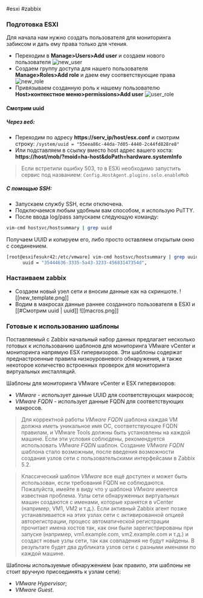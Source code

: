 #esxi #zabbix
### Подготовка ESXI
Для начала нам нужно создать пользователя для мониторинга забиксом и дать ему права только для чтения.
* Переходим в **Manage>Users>Add user** и создаем нового пользователя
![new_user](new_user.png)
* Создаем группу доступа для нашего пользователя **Manage>Roles>Add role** и даем ему соответствующие права
![new_role](new_role.png)
* Привязываем созданную роль к нашему пользователю **Host>контекстное меню>permissions>Add user**
![user_role](user_role.png)
#### Cмотрим uuid
##### Через веб:
* Переходим по адресу **https://serv_ip/host/esx.conf** и смотрим строку:
`/system/uuid = "55eea86c-44da-7d05-4440-2c44fd828re8"`
* Или подставляем в ссылку вместо host адрес вашего хоста:
**https://host/mob/?moid=ha-host&doPath=hardware.systemInfo**
> Если встретили ошибку 503, то в ESXi необходимо запустить сервис под названием: `Config.HostAgent.plugins.solo.enableMob`  

##### C помощью SSH:
* Запускаем службу SSH, если отключена.
* Подключаемся любым удобным вам способом, я использую PuTTY.
* После ввода log/pass запускаем следующую команду:
```bash
vim-cmd hostsvc/hostsummary | grep uuid
```
Получаем UUID и копируем его, либо просто оставляем открытым окно с соединением.
```bash
[root@esxifesukr42:/etc/vmware] vim-cmd hostsvc/hostsummary | grep uuid
      uuid = "35444636-3335-5a43-3233-45683147354d",
```
### Настаиваем zabbix 
* Создаем новый узел сети и вносим данные как на скриншоте. 
![[new_template.png]]
* Водим в макросах данные раннее созданного пользователя в ESXI и [[#Cмотрим uuid | uuid]]
![[macros.png]]
### Готовые к использованию шаблоны

Поставляемый с Zabbix начальный набор данных предлагает несколько готовых к использованию шаблонов для мониторинга VMware vCenter и мониторинга напрямую ESX гипервизоров. Эти шаблоны содержат преднастроенные правила низкоуровневого обнаружения, а также некоторое количество встроенных проверок для мониторинга виртуальных инсталляций.

Шаблоны для мониторинга VMware vCenter и ESX гипервизоров:

- _VMware_ - использует данные UUID для соответствующих макросов;
- _VMware FQDN_ - использует данные FQDN для соответствующих макросов.

> Для корректной работы _VMware FQDN_ шаблона каждая VM должна иметь уникальное имя ОС, соответствующее FQDN правилам, и VMware Tools должны быть установлены на каждой машине. Если эти условия соблюдены, рекомендуется использовать _VMware FQDN_ шаблон. Создание _VMware FQDN_ шаблона стало возможным, после введения возможности создания узлов сети с пользовательскими интерфейсами в Zabbix 5.2.  
  
> Классический шаблон _VMware_ все ещё доступен и может быть использован, если требования FQDN не соблюдаются. Пожалуйста, имейте в виду что у шаблона _VMware_ имеется известная проблема. Узлы сети обнаруженных виртуальных машин создаются с именами, которые хранятся в vCenter (например, VM1, VM2 и т.д.). Если активный Zabbix агент позже устанавливается на этих узлах сети с активированной опцией авторегистрации, процесс автоматической регистрации прочитает имена хостов так, как они были зарегистрированы при запуске (например, vm1.example.com, vm2.example.com и т.д.) и создаст новые узлы сети, так как совпадения не будут найдены. В результате будет два дубликата узлов сети с разными именами по каждой машине.

Шаблоны используемые обнаружением (как правило, эти шаблоны не стоит вручную присоединять к узлам сети):

- _VMware Hypervisor_;
- _VMware Guest_.